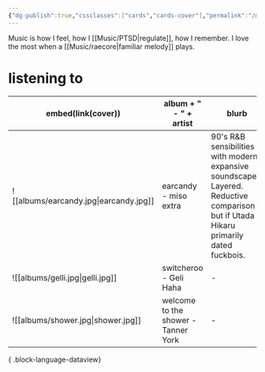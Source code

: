 ```yaml
---
{"dg-publish":true,"cssclasses":["cards","cards-cover"],"permalink":"/music/music/","dgPassFrontmatter":true}
---
```


Music is how I feel, how I [[Music/PTSD\|regulate]], how I remember. I love the most when a [[Music/raecore\|familiar melody]] plays. 

# listening to 
| embed(link(cover))                     | album + " - " + artist              | blurb                                                                                                                                 |
| -------------------------------------- | ----------------------------------- | ------------------------------------------------------------------------------------------------------------------------------------- |
| ![[albums/earcandy.jpg\|earcandy.jpg]] | earcandy - miso extra               | 90's R&B sensibilities with modern expansive soundscapes. Layered. Reductive comparison but if Utada Hikaru primarily dated fuckbois. |
| ![[albums/gelli.jpg\|gelli.jpg]]       | switcheroo - Geli Haha              | \-                                                                                                                                    |
| ![[albums/shower.jpg\|shower.jpg]]     | welcome to the shower - Tanner York | \-                                                                                                                                    |

{ .block-language-dataview}
	